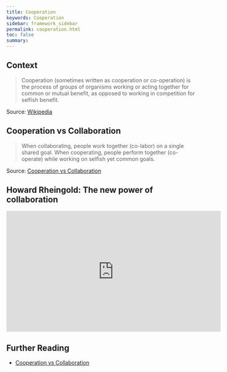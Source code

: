 ```yaml
---
title: Cooperation
keywords: Cooperation
sidebar: framework_sidebar
permalink: cooperation.html
toc: false
summary:
---
```


## Context
> Cooperation (sometimes written as cooperation or co-operation) is the process of groups of organisms working or acting together for common or mutual benefit, as opposed to working in competition for selfish benefit.

Source: [Wikipedia](https://en.wikipedia.org/wiki/Cooperation)

## Cooperation vs Collaboration
> When collaborating, people work together (co-labor) on a single shared goal.
> When cooperating, people perform together (co-operate) while working on selfish yet common goals.

Source: [Cooperation vs Collaboration](http://cloudhead.headmine.net/post/3279118157/cooperation-vs-collaboration)

## Howard Rheingold: The new power of collaboration
<iframe src="https://embed-ssl.ted.com/talks/howard_rheingold_on_collaboration.html" width="560" height="315" frameborder="0" scrolling="no" webkitAllowFullScreen mozallowfullscreen allowFullScreen></iframe>

## Further Reading
* [Cooperation vs Collaboration](http://cloudhead.headmine.net/post/3279118157/cooperation-vs-collaboration)
